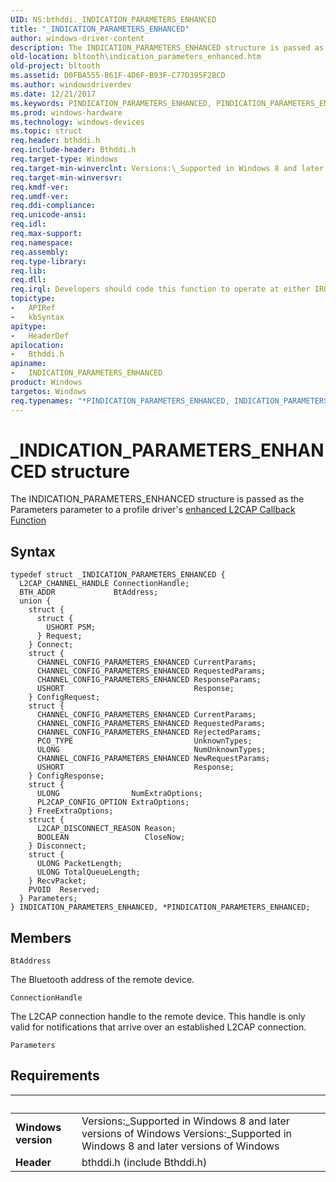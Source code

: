 ```yaml
---
UID: NS:bthddi._INDICATION_PARAMETERS_ENHANCED
title: "_INDICATION_PARAMETERS_ENHANCED"
author: windows-driver-content
description: The INDICATION_PARAMETERS_ENHANCED structure is passed as the Parameters parameter to a profile driver's enhanced L2CAP Callback Function.
old-location: bltooth\indication_parameters_enhanced.htm
old-project: bltooth
ms.assetid: D0FBA555-B61F-4D6F-B93F-C77D395F2BCD
ms.author: windowsdriverdev
ms.date: 12/21/2017
ms.keywords: PINDICATION_PARAMETERS_ENHANCED, PINDICATION_PARAMETERS_ENHANCED structure pointer [Bluetooth Devices], bthddi/PINDICATION_PARAMETERS_ENHANCED, INDICATION_PARAMETERS_ENHANCED structure [Bluetooth Devices], bthddi/INDICATION_PARAMETERS_ENHANCED, INDICATION_PARAMETERS_ENHANCED, bltooth.indication_parameters_enhanced, *PINDICATION_PARAMETERS_ENHANCED, _INDICATION_PARAMETERS_ENHANCED
ms.prod: windows-hardware
ms.technology: windows-devices
ms.topic: struct
req.header: bthddi.h
req.include-header: Bthddi.h
req.target-type: Windows
req.target-min-winverclnt: Versions:\_Supported in Windows 8 and later versions of Windows
req.target-min-winversvr: 
req.kmdf-ver: 
req.umdf-ver: 
req.ddi-compliance: 
req.unicode-ansi: 
req.idl: 
req.max-support: 
req.namespace: 
req.assembly: 
req.type-library: 
req.lib: 
req.dll: 
req.irql: Developers should code this function to operate at either IRQL = DISPATCH_LEVEL (if the callback   function does not access paged memory), or IRQL = PASSIVE_LEVEL (if the callback function must access   paged memory)
topictype:
-	APIRef
-	kbSyntax
apitype:
-	HeaderDef
apilocation:
-	Bthddi.h
apiname:
-	INDICATION_PARAMETERS_ENHANCED
product: Windows
targetos: Windows
req.typenames: "*PINDICATION_PARAMETERS_ENHANCED, INDICATION_PARAMETERS_ENHANCED"
---
```


# _INDICATION_PARAMETERS_ENHANCED structure
The INDICATION_PARAMETERS_ENHANCED structure is passed as the Parameters parameter to a profile driver's <a href="..\bthddi\nc-bthddi-pfnbthport_indication_callback_enhanced.md">enhanced L2CAP Callback Function</a>

## Syntax
````
typedef struct _INDICATION_PARAMETERS_ENHANCED {
  L2CAP_CHANNEL_HANDLE ConnectionHandle;
  BTH_ADDR             BtAddress;
  union {
    struct {
      struct {
        USHORT PSM;
      } Request;
    } Connect;
    struct {
      CHANNEL_CONFIG_PARAMETERS_ENHANCED CurrentParams;
      CHANNEL_CONFIG_PARAMETERS_ENHANCED RequestedParams;
      CHANNEL_CONFIG_PARAMETERS_ENHANCED ResponseParams;
      USHORT                             Response;
    } ConfigRequest;
    struct {
      CHANNEL_CONFIG_PARAMETERS_ENHANCED CurrentParams;
      CHANNEL_CONFIG_PARAMETERS_ENHANCED RequestedParams;
      CHANNEL_CONFIG_PARAMETERS_ENHANCED RejectedParams;
      PCO_TYPE                           UnknownTypes;
      ULONG                              NumUnknownTypes;
      CHANNEL_CONFIG_PARAMETERS_ENHANCED NewRequestParams;
      USHORT                             Response;
    } ConfigResponse;
    struct {
      ULONG                NumExtraOptions;
      PL2CAP_CONFIG_OPTION ExtraOptions;
    } FreeExtraOptions;
    struct {
      L2CAP_DISCONNECT_REASON Reason;
      BOOLEAN                 CloseNow;
    } Disconnect;
    struct {
      ULONG PacketLength;
      ULONG TotalQueueLength;
    } RecvPacket;
    PVOID  Reserved;
  } Parameters;
} INDICATION_PARAMETERS_ENHANCED, *PINDICATION_PARAMETERS_ENHANCED;
````

## Members


`BtAddress`

The Bluetooth address of the remote device.

`ConnectionHandle`

The L2CAP connection handle to the remote device. This handle is only valid for notifications that
     arrive over an established L2CAP connection.

`Parameters`




## Requirements
| &nbsp; | &nbsp; |
| ---- |:---- |
| **Windows version** | Versions:\_Supported in Windows 8 and later versions of Windows Versions:\_Supported in Windows 8 and later versions of Windows |
| **Header** | bthddi.h (include Bthddi.h) |
